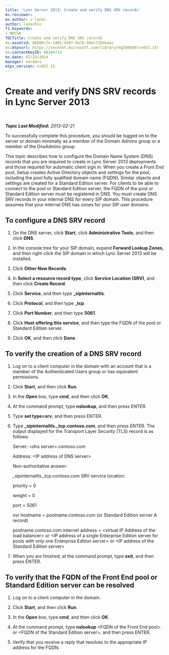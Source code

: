```yaml
---
title: 'Lync Server 2013: Create and verify DNS SRV records'
ms.reviewer: 
ms.author: v-lanac
author: lanachin
f1.keywords:
- NOCSH
TOCTitle: Create and verify DNS SRV records
ms:assetid: 86888c7e-1401-458f-9a7b-08ac726deeec
ms:mtpsurl: https://technet.microsoft.com/library/Gg398680(v=OCS.15)
ms:contentKeyID: 48184714
ms.date: 07/23/2014
manager: serdars
mtps_version: v=OCS.15
---
```


<div data-xmlns="http://www.w3.org/1999/xhtml">

<div class="topic" data-xmlns="http://www.w3.org/1999/xhtml" data-msxsl="urn:schemas-microsoft-com:xslt" data-cs="http://msdn.microsoft.com/">

<div data-asp="http://msdn2.microsoft.com/asp">

# Create and verify DNS SRV records in Lync Server 2013

</div>

<div id="mainSection">

<div id="mainBody">

<span> </span>

_**Topic Last Modified:** 2013-02-21_

To successfully complete this procedure, you should be logged on to the server or domain minimally as a member of the Domain Admins group or a member of the DnsAdmins group.

This topic describes how to configure the Domain Name System (DNS) records that you are required to create in Lync Server 2013 deployments and those required for automatic client sign in. When you create a Front End pool, Setup creates Active Directory objects and settings for the pool, including the pool fully qualified domain name (FQDN). Similar objects and settings are created for a Standard Edition server. For clients to be able to connect to the pool or Standard Edition server, the FQDN of the pool or Standard Edition server must be registered in DNS. You must create DNS SRV records in your internal DNS for every SIP domain. This procedure assumes that your internal DNS has zones for your SIP user domains.

<div>

## To configure a DNS SRV record

1.  On the DNS server, click **Start**, click **Administrative Tools**, and then click **DNS**.

2.  In the console tree for your SIP domain, expand **Forward Lookup Zones**, and then right-click the SIP domain in which Lync Server 2013 will be installed.

3.  Click **Other New Records**.

4.  In **Select a resource record type**, click **Service Location (SRV)**, and then click **Create Record**.

5.  Click **Service**, and then type **\_sipinternaltls**.

6.  Click **Protocol**, and then type **\_tcp**.

7.  Click **Port Number**, and then type **5061**.

8.  Click **Host offering this service**, and then type the FQDN of the pool or Standard Edition server.

9.  Click **OK**, and then click **Done**.

</div>

<div>

## To verify the creation of a DNS SRV record

1.  Log on to a client computer in the domain with an account that is a member of the Authenticated Users group or has equivalent permissions.

2.  Click **Start**, and then click **Run**.

3.  In the **Open** box, type **cmd**, and then click **OK**.

4.  At the command prompt, type **nslookup**, and then press ENTER.

5.  Type **set type=srv**, and then press ENTER.

6.  Type **\_sipinternaltls.\_tcp.contoso.com**, and then press ENTER. The output displayed for the Transport Layer Security (TLS) record is as follows:
    
    Server: \<dns server\>.contoso.com
    
    Address: \<IP address of DNS server\>
    
    Non-authoritative answer:
    
    \_sipinternaltls.\_tcp.contoso.com SRV service location:
    
    priority = 0
    
    weight = 0
    
    port = 5061
    
    svr hostname = poolname.contoso.com (or Standard Edition server A record)
    
    poolname.contoso.com internet address = \<virtual IP Address of the load balancer\> or \<IP address of a single Enterprise Edition server for pools with only one Enterprise Edition server\> or \<IP address of the Standard Edition server\>

7.  When you are finished, at the command prompt, type **exit**, and then press ENTER.

</div>

<div>

## To verify that the FQDN of the Front End pool or Standard Edition server can be resolved

1.  Log on to a client computer in the domain.

2.  Click **Start**, and then click **Run**.

3.  In the **Open** box, type **cmd**, and then click **OK**.

4.  At the command prompt, type **nslookup** \<FQDN of the Front End pool\> or \<FQDN of the Standard Edition server\>, and then press ENTER.

5.  Verify that you receive a reply that resolves to the appropriate IP address for the FQDN.

</div>

</div>

<span> </span>

</div>

</div>

</div>

